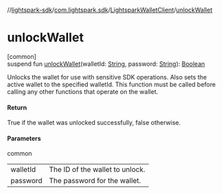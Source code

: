 //[lightspark-sdk](../../../index.md)/[com.lightspark.sdk](../index.md)/[LightsparkWalletClient](index.md)/[unlockWallet](unlock-wallet.md)

# unlockWallet

[common]\
suspend fun [unlockWallet](unlock-wallet.md)(walletId: [String](https://kotlinlang.org/api/latest/jvm/stdlib/kotlin/-string/index.html), password: [String](https://kotlinlang.org/api/latest/jvm/stdlib/kotlin/-string/index.html)): [Boolean](https://kotlinlang.org/api/latest/jvm/stdlib/kotlin/-boolean/index.html)

Unlocks the wallet for use with sensitive SDK operations. Also sets the active wallet to the specified walletId. This function must be called before calling any other functions that operate on the wallet.

#### Return

True if the wallet was unlocked successfully, false otherwise.

#### Parameters

common

| | |
|---|---|
| walletId | The ID of the wallet to unlock. |
| password | The password for the wallet. |
